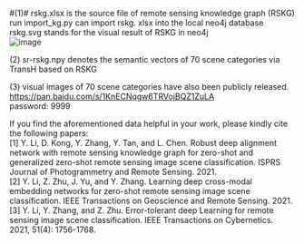 #(1)# 
     rskg.xlsx is the source file of remote sensing knowledge graph (RSKG)  
     run import_kg.py can import rskg. xlsx into the local neo4j database  
     rskg.svg stands for the visual result of RSKG in neo4j  
     ![image](https://github.com/kdy2021/SR-RSKG/blob/main/data/RSKG.jpg)  

(2) sr-rskg.npy denotes the semantic vectors of 70 scene categories via TransH based on RSKG  

(3) visual images of 70 scene categories have also been publicly released.  
     https://pan.baidu.com/s/1KnECNqgw6TRVojBQZ1ZuLA  
     password: 9999  


If you find the aforementioned data helpful in your work, please kindly cite the following papers:  
[1] Y. Li, D. Kong, Y. Zhang, Y. Tan, and L. Chen. Robust deep alignment network with remote sensing knowledge graph for zero-shot and generalized zero-shot remote sensing image scene classification. ISPRS Journal of Photogrammetry and Remote Sensing. 2021.  
[2] Y. Li, Z. Zhu, J. Yu, and Y. Zhang. Learning deep cross-modal embedding networks for zero-shot remote sensing image scene classification. IEEE Transactions on Geoscience and Remote Sensing. 2021.  
[3] Y. Li, Y. Zhang, and Z. Zhu. Error-tolerant deep Learning for remote sensing image scene classification. IEEE Transactions on Cybernetics. 2021, 51(4): 1756-1768.  
